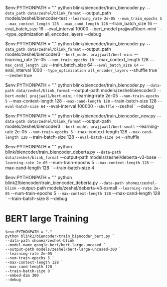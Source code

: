 $env:PYTHONPATH = "."
python blink/biencoder/train_biencoder.py `
  --data_path data/zeshel/blink_format `
  --output_path models/zeshel/biencoder-test `
  --learning_rate 2e-05 --num_train_epochs 5 --max_context_length 128 --max_cand_length 128 `
  --train_batch_size 16 --eval_batch_size 16 --eval_interval 10000 --bert_model prajjwal1/bert-mini `
  --type_optimization all_encoder_layers --debug


$env:PYTHONPATH = "."
python blink/biencoder/train_biencoder.py `
--data_path data/zeshel/blink_format `
--output_path models/zeshel/biencoder3 `
--bert_model prajjwal1/bert-mini `
--learning_rate 2e-05 `
--num_train_epochs 10 `
--max_context_length 128 `
--max_cand_length 128 `
--train_batch_size 64 `
--eval_batch_size 64 `
--eval_interval 1000 `
--type_optimization all_encoder_layers `
--shuffle true `
--zeshel true

$env:PYTHONPATH = "."
python blink/biencoder/train_biencoder.py `
--data-path data/zeshel/blink_format `
--output-path models/zeshel/biencoder3 `
--bert-model prajjwal1/bert-mini `
--learning-rate 2e-05 `
--num-train-epochs 5 `
--max-context-length 128 `
--max-cand-length 128 `
--train-batch-size 128 `
--eval-batch-size 64 `
--eval-interval 100000 `
--shuffle `
--zeshel `
--debug


$env:PYTHONPATH = "."
python blink/biencoder/train_biencoder_new.py `
--data-path data/zeshel/blink_format `
--output-path models/zeshel/biencoder3 `
--bert-model prajjwal1/bert-small `
--learning-rate 2e-05 `
--num-train-epochs 5 `
--max-context-length 128 `
--max-cand-length 128 `
--train-batch-size 128 `
--eval-batch-size 64 `
--shuffle

$env:PYTHONPATH = "."
python blink/biencoder/train_biencoder_deberta.py `
--data-path data/zeshel/blink_format `
--output-path models/zeshel/deberta-v3-base `
--learning-rate 2e-05 `
--num-train-epochs 5 `
--max-context-length 128 `
--max-cand-length 128 `
--train-batch-size 4


$env:PYTHONPATH = "."
python blink2/biencoder/train_biencoder_deberta.py `
--data-path shomez/zeshel-blink `
--output-path models/zeshel/deberta-v3-xsmall `
--learning-rate 2e-05 `
--num-train-epochs 5 `
--max-context-length 128 `
--max-cand-length 128 `
--train-batch-size 8 --debug

# BERT large Training
```
$env:PYTHONPATH = "."
python blink2/biencoder/train_biencoder_bert.py `
--data-path shomez/zeshel-blink `
--model-name google-bert/bert-large-uncased `
--output-path models/zeshel/bert-large-uncased-300 `
--learning-rate 2e-05 `
--num-train-epochs 5 `
--max-context-length 128 `
--max-cand-length 128 `
--train-batch-size 8 `
--embed-dim 300 `
--debug
```